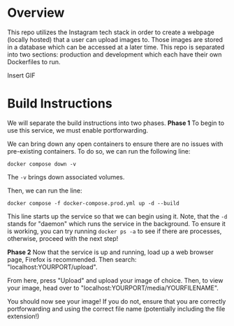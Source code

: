 # Overview

This repo utilizes the Instagram tech stack in order to create a webpage (locally hosted) that a user can upload images to. Those images are stored in a database which can be accessed at a later time. This repo is separated into two sections: production and development which each have their own Dockerfiles to run.

Insert GIF

# Build Instructions
We will separate the build instructions into two phases.
**Phase 1**
To begin to use this service, we must enable portforwarding.

We can bring down any open containers to ensure there are no issues with pre-existing containers. To do so, we can run the following line:

```
docker compose down -v
```

The `-v` brings down associated volumes.

Then, we can run the line:

```
docker compose -f docker-compose.prod.yml up -d --build
```
This line starts up the service so that we can begin using it. Note, that the `-d` stands for "daemon" which runs the service in the background. To ensure it is working, you can try running `docker ps -a` to see if there are processes, otherwise, proceed with the next step!

**Phase 2**
Now that the service is up and running, load up a web browser page, Firefox is recommended. Then search: "localhost:YOURPORT/upload".

From here, press "Upload" and upload your image of choice. Then, to view your image, head over to "localhost:YOURPORT/media/YOURFILENAME".

You should now see your image! If you do not, ensure that you are correctly portforwarding and using the correct file name (potentially including the file extension!)

